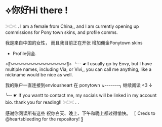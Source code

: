 # ⟡你好Hi there !
 
𓏵𓏵 . I am a female from China,, 
and I am currently opening 
up commissions for Pony town skins,
and profile comms. 

我是来自中国的女性，
而且我目前正在开张
增加佣金Ponytown skins 
+ Profile佣金.
  
⟡〖⫘⫘⫘⫘⫘⫘⫘⫘⫘⫘⫘⫘⫘⫘〗⟡
  ╰-- ☛ I usually go by Envy, but I 
have multiple names, including Via, 
or Vivi,, you can call me anything,
like a nickname would 
be nice as well. 

  我的账户一直连接到enviousheart 在 ponytown                    ↘︎-------╮
继续阅读   <3           ↓
  
   ╰-- ☛ If you wantt to contact me, my 
socials will be linked in my account bio. 
thank you for reading!! 𓏵𓏵 . . 

感谢你阅读所有这些
祝你白天、晚上、下午和晚上都过得愉快。
〖 Creds to @heartsbleeding for the repository! 〗
